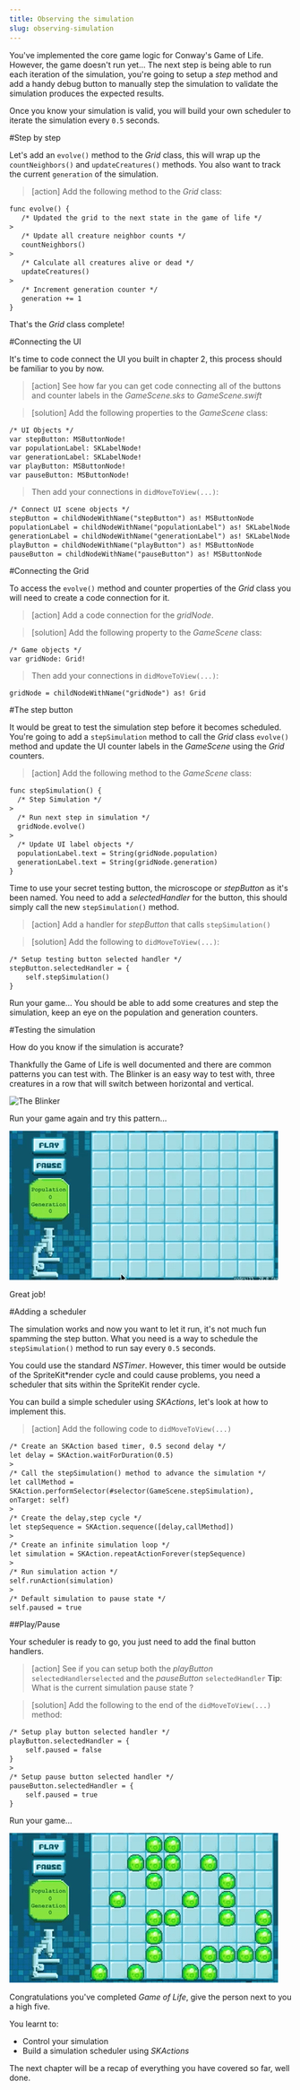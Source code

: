 ```yaml
---
title: Observing the simulation
slug: observing-simulation
---
```


You've implemented the core game logic for Conway's Game of Life.  However, the game doesn't run yet...
The next step is being able to run each iteration of the simulation, you're going to setup a *step* method and add a handy debug button to manually step the simulation to validate the simulation produces the expected results.

Once you know your simulation is valid, you will build your own scheduler to iterate the simulation every `0.5` seconds.

#Step by step

Let's add an `evolve()` method to the *Grid* class, this will wrap up the `countNeighbors()` and `updateCreatures()` methods. You also want to track the current `generation` of the simulation.

> [action]
> Add the following method to the *Grid* class:
>
```
func evolve() {
   /* Updated the grid to the next state in the game of life */
>
   /* Update all creature neighbor counts */
   countNeighbors()
>
   /* Calculate all creatures alive or dead */
   updateCreatures()
>
   /* Increment generation counter */
   generation += 1
}
```
>

That's the *Grid* class complete!

#Connecting the UI

It's time to code connect the UI you built in chapter 2, this process should be familiar to you by now.

> [action]
> See how far you can get code connecting all of the buttons and counter labels in the *GameScene.sks* to *GameScene.swift*

<!-- -->

> [solution]
> Add the following properties to the *GameScene* class:
>
```
/* UI Objects */
var stepButton: MSButtonNode!
var populationLabel: SKLabelNode!
var generationLabel: SKLabelNode!
var playButton: MSButtonNode!
var pauseButton: MSButtonNode!
```
>
> Then add your connections in `didMoveToView(...)`:
>
```
/* Connect UI scene objects */
stepButton = childNodeWithName("stepButton") as! MSButtonNode
populationLabel = childNodeWithName("populationLabel") as! SKLabelNode
generationLabel = childNodeWithName("generationLabel") as! SKLabelNode
playButton = childNodeWithName("playButton") as! MSButtonNode
pauseButton = childNodeWithName("pauseButton") as! MSButtonNode
```
>

#Connecting the Grid

To access the `evolve()` method and counter properties of the *Grid* class you will need to create a code connection for it.

> [action]
> Add a code connection for the *gridNode*.

<!-- -->

> [solution]
> Add the following property to the *GameScene* class:
>
```
/* Game objects */
var gridNode: Grid!
```
>
> Then add your connections in `didMoveToView(...)`:
>
```
gridNode = childNodeWithName("gridNode") as! Grid
```
>

#The step button

It would be great to test the simulation step before it becomes scheduled.  You're going to add a `stepSimulation` method
to call the *Grid* class `evolve()` method and update the UI counter labels in the *GameScene* using the *Grid* counters.

> [action]
> Add the following method to the *GameScene* class:
>
```
func stepSimulation() {
  /* Step Simulation */
>
  /* Run next step in simulation */
  gridNode.evolve()
>  
  /* Update UI label objects */
  populationLabel.text = String(gridNode.population)
  generationLabel.text = String(gridNode.generation)  
}
```
>

Time to use your secret testing button, the microscope or *stepButton* as it's been named.
You need to add a *selectedHandler* for the button, this should simply call the new `stepSimulation()` method.

> [action]
> Add a handler for *stepButton* that calls `stepSimulation()`

<!-- -->

> [solution]
> Add the following to `didMoveToView(...)`:
>
```
/* Setup testing button selected handler */
stepButton.selectedHandler = {
    self.stepSimulation()
}
```
>

Run your game... You should be able to add some creatures and step the simulation, keep an eye on the population and generation counters.

#Testing the simulation

How do you know if the simulation is accurate?

Thankfully the Game of Life is well documented and there are common patterns you can test with.
The Blinker is an easy way to test with, three creatures in a row that will switch between horizontal and vertical.

![The Blinker](https://upload.wikimedia.org/wikipedia/commons/9/95/Game_of_life_blinker.gif)

Run your game again and try this pattern...

![Animated blinker test](../Tutorial-Images/animated_blinker.gif)

Great job!

#Adding a scheduler

The simulation works and now you want to let it run, it's not much fun spamming the step button.  What you need is a way to schedule the `stepSimulation()` method to run say every `0.5` seconds.

You could use the standard *NSTimer*.  However, this timer would be outside of the SpriteKit*render cycle and could cause problems, you need a scheduler that sits within the SpriteKit render cycle.  

You can build a simple scheduler using *SKActions*, let's look at how to implement this.

> [action]
> Add the following code to `didMoveToView(...)`
>
```
/* Create an SKAction based timer, 0.5 second delay */
let delay = SKAction.waitForDuration(0.5)
>
/* Call the stepSimulation() method to advance the simulation */
let callMethod = SKAction.performSelector(#selector(GameScene.stepSimulation), onTarget: self)
>
/* Create the delay,step cycle */
let stepSequence = SKAction.sequence([delay,callMethod])
>
/* Create an infinite simulation loop */
let simulation = SKAction.repeatActionForever(stepSequence)
>
/* Run simulation action */
self.runAction(simulation)
>
/* Default simulation to pause state */
self.paused = true
```
>

##Play/Pause

Your scheduler is ready to go, you just need to add the final button handlers.

> [action]
> See if you can setup both the *playButton* `selectedHandlerselected` and the *pauseButton* `selectedHandler`
> **Tip**: What is the current simulation pause state ?

<!-- -->

> [solution]
> Add the following to the end of the `didMoveToView(...)` method:
>
```
/* Setup play button selected handler */
playButton.selectedHandler = {
    self.paused = false
}
>
/* Setup pause button selected handler */
pauseButton.selectedHandler = {
    self.paused = true
}
```
>

Run your game...

![Animated blinker test](../Tutorial-Images/animated_gameoflife.gif)

Congratulations you've completed *Game of Life*, give the person next to you a high five.

You learnt to:
- Control your simulation
- Build a simulation scheduler using *SKActions*

The next chapter will be a recap of everything you have covered so far, well done.
